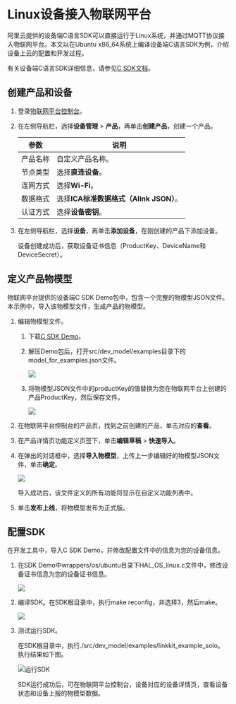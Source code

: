 # Linux设备接入物联网平台

阿里云提供的设备端C语言SDK可以直接运行于Linux系统，并通过MQTT协议接入物联网平台。本文以在Ubuntu x86\_64系统上编译设备端C语言SDK为例，介绍设备上云的配置和开发过程。

有关设备端C语言SDK详细信息，请参见[C SDK文档](https://www.alibabacloud.com/help/doc-detail/96623.htm)。

## 创建产品和设备

1.  登录[物联网平台控制台](https://iot.console.aliyun.com)。

2.  在左侧导航栏，选择**设备管理** \> **产品**，再单击**创建产品**，创建一个产品。

    |参数|说明|
    |--|--|
    |产品名称|自定义产品名称。|
    |节点类型|选择**直连设备**。|
    |连网方式|选择**Wi-Fi**。|
    |数据格式|选择**ICA标准数据格式（Alink JSON）**。|
    |认证方式|选择**设备密钥**。|

3.  在左侧导航栏，选择**设备**，再单击**添加设备**，在刚创建的产品下添加设备。

    设备创建成功后，获取设备证书信息（ProductKey、DeviceName和DeviceSecret）。


## 定义产品物模型

物联网平台提供的设备端C SDK Demo包中，包含一个完整的物模型JSON文件。本示例中，导入该物模型文件，生成产品的物模型。

1.  编辑物模型文件。

    1.  下载[C SDK Demo](https://code.aliyun.com/linkkit/c-sdk/repository/archive.zip?ref=v3.0.1)。

    2.  解压Demo包后，打开src/dev\_model/examples目录下的model\_for\_examples.json文件。

        ![](https://static-aliyun-doc.oss-accelerate.aliyuncs.com/assets/img/zh-CN/7431649951/p71412.png)

    3.  将物模型JSON文件中的productKey的值替换为您在物联网平台上创建的产品ProductKey，然后保存文件。

        ![](https://static-aliyun-doc.oss-accelerate.aliyuncs.com/assets/img/zh-CN/7431649951/p71413.png)

2.  在物联网平台控制台的产品页，找到之前创建的产品，单击对应的**查看**。

3.  在产品详情页功能定义页签下，单击**编辑草稿** \> **快速导入**。

4.  在弹出的对话框中，选择**导入物模型**，上传上一步编辑好的物模型JSON文件，单击**确定**。

    ![](https://static-aliyun-doc.oss-accelerate.aliyuncs.com/assets/img/zh-CN/7431649951/p71414.png)

    导入成功后，该文件定义的所有功能将显示在自定义功能列表中。

5.  单击**发布上线**，将物模型发布为正式版。


## 配置SDK

在开发工具中，导入C SDK Demo，并修改配置文件中的信息为您的设备信息。

1.  在SDK Demo中wrappers/os/ubuntu目录下HAL\_OS\_linux.c文件中，修改设备证书信息为您的设备证书信息。

    ![](https://static-aliyun-doc.oss-accelerate.aliyuncs.com/assets/img/zh-CN/7431649951/p71419.png)

2.  编译SDK。在SDK根目录中，执行make reconfig，并选择3，然后make。

    ![](https://static-aliyun-doc.oss-accelerate.aliyuncs.com/assets/img/zh-CN/7431649951/p71422.png)

3.  测试运行SDK。

    在SDK根目录中，执行./src/dev\_model/examples/linkkit\_example\_solo。执行结果如下图。

    ![运行SDK](https://static-aliyun-doc.oss-accelerate.aliyuncs.com/assets/img/zh-CN/7431649951/p140146.png)

    SDK运行成功后，可在物联网平台控制台，设备对应的设备详情页，查看设备状态和设备上报的物模型数据。


